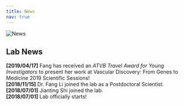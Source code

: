 ```yaml
---
title: News
nav: true
---
```

<div> 
  <img src="{{ '/images/News.gif' | absolute_url }}" alt="News" >
</div>  

##      
## **Lab News**
**[2019/04/17]**  Fang has received an _ATVB Travel Award for Young Investigators_ to present her work at Vascular Discovery: From Genes to Medicine 2019 Scientific Sessions!  
**[2018/11/15]**  Dr. Fang Li joined the lab as a Postdoctoral Scientist.  
**[2018/07/01]**  Jianting Shi joined the lab.  
**[2018/07/01]**  Lab officially starts!
